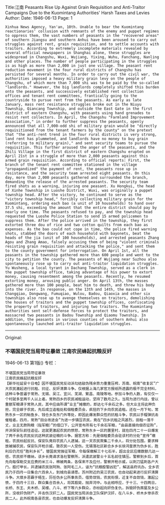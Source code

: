 Title:江南 Peasants Rise Up Against Grain Requisition and Anti-Traitor Campaigns Due to the Kuomintang Authorities' Harsh Taxes and Levies
Author:
Date: 1946-06-13
Page: 1

    Xinhua News Agency, Yan'an, 10th. Unable to bear the Kuomintang reactionaries' collusion with remnants of the enemy and puppet regimes to oppress them, the vast numbers of peasants in the "recovered areas" of southern Jiangsu and southern Anhui have been aroused to carry out struggles against rent, grain requisition, and to settle accounts with traitors. According to extremely incomplete materials revealed by several official newspapers in Shanghai alone, these struggles are widespread in Changshu, Wuxi, Wujiang, Yixing, Wuhu, Fanchang, Nanling and other places. The number of people participating in the struggles is as high as more than 2,000 in just one village. The peasant rent reduction movement in the four rural districts of Changshu has persisted for several months. In order to carry out the civil war, the authorities imposed a heavy military grain levy on the people of Changshu, of which more than 7,000 shi was to be paid by the so-called "landlords." However, the big landlords completely shifted this burden onto the peasants, and successively established rent collection offices and tenant rent committees, frantically going to the countryside to pursue rent from the peasants. As early as late January, mass rent resistance struggles broke out in the Niuyu Township, Qiancang Township, and outside the East Gate in the first district of eastern Changshu, with peasants using hand grenades to resist rent collectors. In April, the Changshu "Farmland Improvement Association," in order to further suppress the peasants, openly announced that all 7,000-odd shi of military grain would be "directly requisitioned from the tenant farmers by the county" on the pretext that "the anti-rent trend in the four rural districts is very strong, land rent has plummeted, and landlords have no money to buy grain (referring to military grain)," and sent security teams to pursue the requisition. This further aroused the anger of the peasants, and the Zhili Village in the first district of eastern Changshu erupted on April 21st in a struggle of more than 2,000 peasants against this armed grain requisition. According to official reports: First, the branch of the tenant rent committee stationed in the village "propagandized" the payment of rent, the peasants rose up in resistance, and the security team arrested eight peasants. On this day, more than 2,000 peasants gathered and surrounded the branch, demanding the release of the arrested peasants. The security team fired shots as a warning, injuring one peasant. Xu Hongkui, the head of Xinhe Township in Luoshe District, Wuxi, was originally a puppet township head. After the victory, he continued to serve as the "victory township head," forcibly collecting military grain for the Kuomintang, ordering each bao (a unit of 10 households) to hand over 37.5 shi, exceeding the amount that the entire district should pay by nearly one time. The peasants refused to pay, and the township head requested the Luoshe Police Station to send 15 armed policemen to suppress them. After the police arrived in the township, they first extorted three dou of rice and two cotton quilts from each bao as expenses. As the bao could not cope in time, the police fired warning shots, stabbed the doors of each household with bayonets, beat the heads of the jia (unit of 100 households), and arrested peasants Zhang Agou and Zhang Amao, falsely accusing them of being "violent criminals resisting grain requisition and attacking the police," and sent them to the county government for interrogation. On April 1st, all the peasants in the township gathered more than 600 people and went to the city to petition the county. The peasants of Wujiang near Suzhou also spontaneously rose up to carry out anti-traitor liquidation struggles. Yu Wusheng, a local tyrant in Dachang Township, served as a clerk in the puppet township office, taking advantage of his power to extort money, causing resentment among the peasants. Recently, he resumed extorting money, arousing public anger. On April 13th, the masses gathered more than 100 people, beat him to death, and threw his body into the river. In response, on the 13th and 14th, the masses in Changqiao, Dongwang, Fumuqiao, Wulou, Badou, Qiaoxia and other six townships also rose up to avenge themselves on traitors, demolishing the houses of traitors and the puppet township offices, confiscating the property of traitors, and injuring two traitors. The Kuomintang authorities sent self-defense forces to protect the traitors, and massacred two peasants in Badou Township and Qiaomu Township. In addition, the peasants in various counties of southern Anhui also spontaneously launched anti-traitor liquidation struggles.



<hr /> 

Original: 


### 不堪国民党当局苛征暴敛  江南农民蜂起抗粮反奸

1946-06-13
第1版()
专栏：

    不堪国民党当局苛征暴敛
    江南农民蜂起抗粮反奸
    【新华社延安十日电】因不堪国民党反动派勾结敌伪残余势力重重压榨，苏南、皖南“收复区”广大农民激起进行抗租、抗征、反奸清算斗争。仅根据上海几家官方报纸所透露的极不完全材料，这种斗争普遍于常熟、无锡、吴江、宜兴、芜湖、繁昌、南陵等地。参加斗争的人数，有仅仅一个村就多至两千人以上者。常熟四乡的农民减租运动，坚持了数月之久。当局为进行内战，曾以重额军粮课于常熟人民，其中应由所谓“业主”摊缴的，即达七千余石之多。但大业主将此种负担，完全嫁于农民，先后成立追租处和佃租委员会，疯狂的下乡向农民追租。还在一月下旬，常熟东乡一区的鲇鱼乡、钱仓乡及东门外等处，即因此爆发群众性的抗租斗争，农民以手榴弹抗击催租者。四月，常熟“田业改进会”为进一步镇压农民，竟在“四乡抗租之风甚烈，田租一落千丈，业主无款购粮（指军粮）”的借口下，公开宣布所有七千余石军粮，“由县直接向佃农征购”，并派保安队前往追征。这就更激起农民的愤怒，常熟东乡一区的置里村，就在四月二十一日爆发了两千余名农民反抗这种武装征粮的斗争。据官方称：先是佃租委员会驻该村的分处“宣传”缴租，农民纷起反抗、保安队竟将农民八人逮捕，这一天农民聚集二千余人，将分处包围，要求释放被捕农民，保安队开枪示威，致农民一人受伤。无锡落社区新合乡乡长徐鸿奎原为伪乡长，胜利后仍充任“胜利乡长”，替国民党强征军粮，令每保缴解三十七石半，超出全区应缴数额几达一倍，农民拒不缴纳，该乡长竟请求洛社警察所，派遣武装警士十五名前往镇压。警察到乡后，首先向每保勒交支应费的米三斗，棉被两条，各保来不及应付，警察开枪示威，以刺刀猛刺各户大门，殴打甲长，并逮捕农民张阿狗、张阿毛二人，诬为“抗粮殴警凶犯”，解送县府讯办。全乡农民乃于四月一日集合六百余人，到城向县请愿。苏州附近的吴江农民，也自动起来进行反奸清算斗争。大偿乡恶霸于梧生，历任伪乡公所事务员，借势敛钱，农民衔恨，近复不自敛钱，激起公愤，于四月十三日，群众集合百余人，将其殴毙，抛弃河中。与此相呼应，于十三、十四两日，长桥、东王、夫木桥、吴楼、八斗、桥下等六乡群众，亦纷起向奸伪复仇，拆毁奸伪房屋及乡公所，没收奸伪财产，并击伤汉奸二人。国民党当局派自卫队保护汉奸，在八斗乡、桥木乡惨杀农民二人。此外皖南各县农民，也自动爆发反奸清算斗争。
